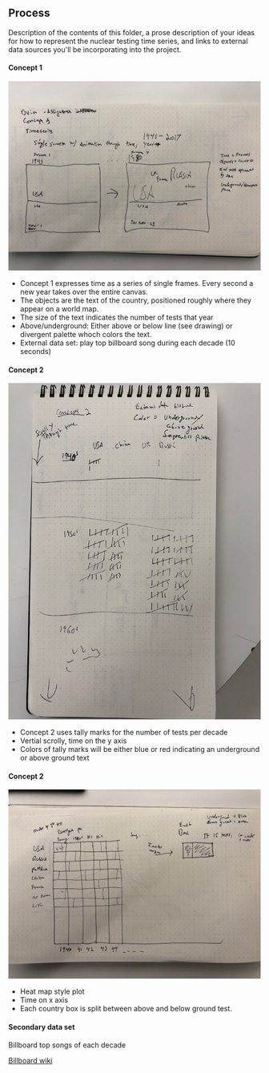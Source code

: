## Process

Description of the contents of this folder, a prose description of your ideas for how to represent
the nuclear testing time series, and links to external data sources you'll be incorporating into
the project.

#### Concept 1

![concept 1](concept1.png)

- Concept 1 expresses time as a series of single frames. Every second a new year takes over the entire canvas.
- The objects are the text of the country, positioned roughly where they appear on a world map.
- The size of the text indicates the number of tests that year
- Above/underground: Either above or below line (see drawing) or divergent palette whoch colors the text.
- External data set: play top billboard song during each decade (10 seconds)

#### Concept 2

![concept 2](concept2.png)

- Concept 2 uses tally marks for the number of tests per decade
- Vertial scrolly, time on the y axis
- Colors of tally marks will be either blue or red indicating an underground or above ground text

#### Concept 2

![concept 3](concept3.png)

- Heat map style plot
- Time on x axis
- Each country box is split between above and below ground test.

#### Secondary data set

Billboard top songs of each decade

[Billboard wiki](https://en.wikipedia.org/wiki/List_of_Billboard_Hot_100_chart_achievements_by_decade)
